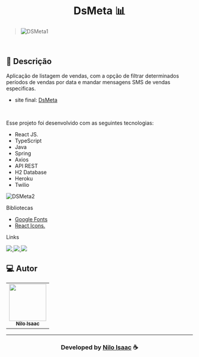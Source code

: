  <h1 align="center">
  DsMeta 📊
</h1>

> ![DSMeta1](https://user-images.githubusercontent.com/101424190/198748607-c17c5b58-3577-4b52-bcba-731e421c974b.jpeg) 
<br>

## 📝 Descrição 

Aplicação de listagem de vendas, com a opção de filtrar determinados períodos de vendas por data e mandar mensagens SMS de vendas especificas. 

- site final: [DsMeta](https://dsmeta-niloisaac.netlify.app) 

<br>



Esse projeto foi desenvolvido com as seguintes tecnologias:

- React JS.
- TypeScript
- Java
- Spring
- Axios 
- API REST
- H2 Database
- Heroku
- Twilio

![DSMeta2](https://user-images.githubusercontent.com/101424190/198748614-b22423e3-1b96-4140-9480-6493182767ff.jpeg)

Bibliotecas

- [Google Fonts](https://fonts.google.com/)
- [React Icons.](https://react-icons.github.io/react-icons/)


Links

<p align="left">
 
 <a href="https://www.linkedin.com/in/niloisaac/" alt="Linkedin">
  <img src="https://img.shields.io/badge/-Linkedin-0A66C2?style=for-the-badge&logo=Linkedin&logoColor=FFFFFF&link=https://www.linkedin.com/in/evander-inacio"/> 
 </a>
 
 <a href="https://www.facebook.com/nilo.isaac" alt="Facebook">
  <img src="https://img.shields.io/badge/-Facebook-000dff?style=for-the-badge&logo=Facebook&logoColor=FFFFFF&link=https://www.facebook.com/evandder.lopes"/> 
 </a>
 
 <a href="https://twitter.com/FrontEndNilo" alt="Twitter">
  <img src="https://img.shields.io/badge/-Twitter-1DA1F2?style=for-the-badge&logo=Twitter&logoColor=FFFFFF&link=https://twitter.com/Evander_Inacio"/> 
 </a>


 </p>
 
## 💻 Autor<br>
<table>
  <tr>
    <td align="center">
      <a href="https://github.com/NiloIsaac">
        <img src="https://avatars.githubusercontent.com/u/101424190?s=400&u=07b208f" width="100px;" /><br>
        <sub>
          <b>Nilo Isaac</b>
        </sub>
      </a>
    </td>
  </tr>
</table>

-----

  <h3 align="center"> Developed by <a href="https://www.linkedin.com/in/niloisaac/">Nilo Isaac</a> ☕</h3>

